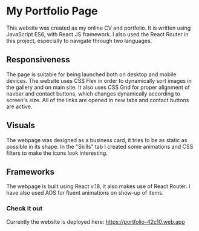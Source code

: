 # My Portfolio Page 

This website was created as my online CV and portfolio. It is written using JavaScript ES6, with React.JS framework. I also used the React Router in this project, especially to navigate through two languages.

## Responsiveness

The page is suitable for being launched both on desktop and mobile devices. The website uses CSS Flex in order to dynamically sort images in the gallery and on main site. It also uses CSS Grid for proper alignment of navbar and contact buttons, which changes dynamically according to screen's size. All of the links are opened in new tabs and contact buttons are active.

## Visuals

The webpage was designed as a business card, it tries to be as static as possible in its shape. In the "Skills" tab I created some animations and CSS filters to make the icons look interesting.

## Frameworks

The webpage is built using React v.18, it also makes use of React Router. I have also used AOS for fluent animations on show-up of items.

### Check it out

Currently the website is deployed here: https://portfolio-42c10.web.app
